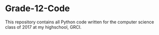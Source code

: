# Grade-12-Code
This repository contains all Python code written for the computer science class of 2017 at my highschool, GRCI.

